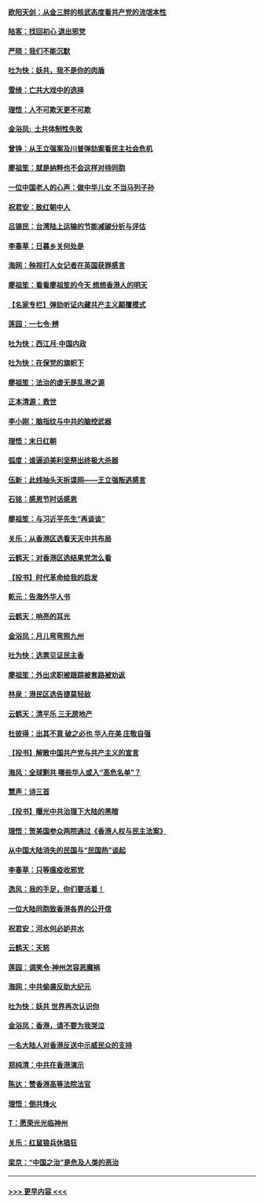 #### [欧阳天剑：从金三胖的核武态度看共产党的流氓本性](../pages/nsc993/n11702238.md?t=12060622) 
#### [陆客：找回初心 退出邪党](../pages/nsc993/n11702213.md?t=12060622) 
#### [严晓：我们不能沉默](../pages/nsc993/n11702110.md?t=12060622) 
#### [吐为快：妖共，我不是你的肉盾](../pages/nsc993/n11701366.md?t=12060622) 
#### [雪绮：亡共大戏中的选择](../pages/nsc993/n11699922.md?t=12060622) 
#### [理悟：人不可欺天更不可欺](../pages/nsc993/n11699657.md?t=12060622) 
#### [金浴凤:  土共体制性失败](../pages/nsc993/n11699361.md?t=12060622) 
#### [曾铮：从王立强案及川普弹劾案看民主社会危机](../pages/nsc993/n11699318.md?t=12060622) 
#### [廖祖笙：就是纳粹也不会这样对待同胞](../pages/nsc993/n11697658.md?t=12060622) 
#### [一位中国老人的心声：做中华儿女 不当马列子孙](../pages/nsc993/n11697525.md?t=12060622) 
#### [祝君安：致红朝中人](../pages/nsc993/n11697518.md?t=12060622) 
#### [吕锡民：台湾陆上运输的节能减碳分析与评估](../pages/nsc993/n11694983.md?t=12060622) 
#### [李春草：日暮乡关何处是](../pages/nsc993/n11694805.md?t=12060622) 
#### [海网：殃视打人女记者在英国获罪感言](../pages/nsc993/n11693832.md?t=12060622) 
#### [廖祖笙：看看廖祖笙的今天 想想香港人的明天](../pages/nsc993/n11693707.md?t=12060622) 
#### [【名家专栏】弹劾听证内藏共产主义颠覆模式](../pages/nsc993/n11693563.md?t=12060622) 
#### [莲园：一七令‧辨](../pages/nsc993/n11692558.md?t=12060622) 
#### [吐为快：西江月·中国内政](../pages/nsc993/n11692071.md?t=12060622) 
#### [吐为快：在保党的旗帜下](../pages/nsc993/n11691188.md?t=12060622) 
#### [廖祖笙：法治的虚无是乱港之源](../pages/nsc993/n11690605.md?t=12060622) 
#### [正本清源：救世](../pages/nsc993/n11689134.md?t=12060622) 
#### [李小刚：脑指纹与中共的脑控武器](../pages/nsc993/n11688900.md?t=12060622) 
#### [理悟：末日红朝](../pages/nsc993/n11688829.md?t=12060622) 
#### [弧度：谁逼迫美利坚祭出终极大杀器](../pages/nsc993/n11688735.md?t=12060622) 
#### [伍新：此线抽头天拆谍网——王立强叛逃感言](../pages/nsc993/n11687981.md?t=12060622) 
#### [石铭：感恩节时话感恩](../pages/nsc993/n11687568.md?t=12060622) 
#### [廖祖笙：与习近平先生“再谈谈”](../pages/nsc993/n11687005.md?t=12060622) 
#### [关乐：从香港区选看天灭中共布局](../pages/nsc993/n11686647.md?t=12060622) 
#### [云鹤天：对香港区选结果党怎么看](../pages/nsc993/n11686216.md?t=12060622) 
#### [【投书】时代革命给我的启发](../pages/nsc993/n11684287.md?t=12060622) 
#### [乾元：告海外华人书](../pages/nsc993/n11684044.md?t=12060622) 
#### [云鹤天：响亮的耳光](../pages/nsc993/n11684254.md?t=12060622) 
#### [金浴凤：月儿弯弯照九州](../pages/nsc993/n11684231.md?t=12060622) 
#### [吐为快：选票见证民主香](../pages/nsc993/n11684206.md?t=12060622) 
#### [廖祖笙：外出求职被跟踪被套路被劝返](../pages/nsc993/n11683874.md?t=12060622) 
#### [林泉：港民区选告捷莫轻敌](../pages/nsc993/n11683930.md?t=12060622) 
#### [云鹤天：清平乐 三无房地产](../pages/nsc993/n11681521.md?t=12060622) 
#### [杜彼得：出其不意 破之必也 华人在美 庄敬自强](../pages/nsc993/n11679554.md?t=12060622) 
#### [【投书】解散中国共产党与共产主义的宣言](../pages/nsc993/n11679177.md?t=12060622) 
#### [海风：全球剿共 哪些华人或入“高危名单”？](../pages/nsc993/n11678617.md?t=12060622) 
#### [慧声：诗三首](../pages/nsc993/n11678848.md?t=12060622) 
#### [【投书】曝光中共治理下大陆的黑暗](../pages/nsc993/n11678674.md?t=12060622) 
#### [理悟：贺美国参众两院通过《香港人权与民主法案》](../pages/nsc993/n11678104.md?t=12060622) 
#### [从中国大陆消失的民国与“民国热”谈起](../pages/nsc993/n11678075.md?t=12060622) 
#### [李春草：只等瘟疫收邪党](../pages/nsc993/n11677308.md?t=12060622) 
#### [逸风：我的手足，你们要活着！](../pages/nsc993/n11676352.md?t=12060622) 
#### [一位大陆同胞致香港各界的公开信](../pages/nsc993/n11675761.md?t=12060622) 
#### [祝君安：河水何必妒井水](../pages/nsc993/n11675746.md?t=12060622) 
#### [云鹤天：天怒](../pages/nsc993/n11675718.md?t=12060622) 
#### [莲园：调笑令‧神州怎容恶魔祸](../pages/nsc993/n11675648.md?t=12060622) 
#### [海网：中共偷袭反助大纪元](../pages/nsc993/n11673515.md?t=12060622) 
#### [吐为快：妖共 世界再次认识你](../pages/nsc993/n11673506.md?t=12060622) 
#### [金浴凤：香港，请不要为我哭泣](../pages/nsc993/n11673248.md?t=12060622) 
#### [一名大陆人对香港反送中示威民众的支持](../pages/nsc993/n11672615.md?t=12060622) 
#### [郑纯清：中共在香港演示](../pages/nsc993/n11670539.md?t=12060622) 
#### [陈达：赞香港高等法院法官](../pages/nsc993/n11669542.md?t=12060622) 
#### [理悟：倒共烽火](../pages/nsc993/n11668844.md?t=12060622) 
#### [T：愿荣光光临神州](../pages/nsc993/n11668421.md?t=12060622) 
#### [关乐：红鼠狼兵休猖狂](../pages/nsc993/n11668378.md?t=12060622) 
#### [梁京：“中国之治”是危及人类的恶治](../pages/nsc993/n11668328.md?t=12060622) 

----
#### [ >>> 更早内容 <<< ](../indexes/nsc993-earlier.md)
